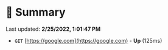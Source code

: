 # 📖 Summary
Last updated: **2/25/2022, 1:01:47 PM**

- `GET` [https://google.com](https://google.com) - **Up** (125ms)

